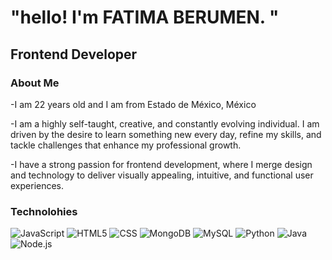 
<h1>  "hello! I'm  FATIMA BERUMEN. " </h1>
<h2> Frontend Developer </h2>

### About Me
-I am 22 years old and I am from Estado de México, México

-I am a highly self-taught, creative, and constantly evolving individual. I am driven by the desire to learn something new every day, refine my skills, and tackle challenges that enhance my professional growth.

-I have a strong passion for frontend development, where I merge design and technology to deliver visually appealing, intuitive, and functional user experiences.

### Technolohies
![JavaScript](https://img.shields.io/badge/-JavaScript-333333?style=flat&logo=javascript)
![HTML5](https://img.shields.io/badge/-HTML5-333333?style=flat&logo=HTML5)
![CSS](https://img.shields.io/badge/-CSS-333333?style=flat&logo=CSS3&logoColor=1572B6)
![MongoDB](https://img.shields.io/badge/-MongoDB-333333?style=flat&logo=MongoDB)
![MySQL](https://img.shields.io/badge/-MySQL-333333?style=flat&logo=MySQL)
![Python](https://img.shields.io/badge/-Python-333333?style=flat&logo=Python)
![Java](https://img.shields.io/badge/-Java-333333?style=flat&logo=java)
![Node.js](https://img.shields.io/badge/-Node.js-333333?style=flat&logo=node.js)

